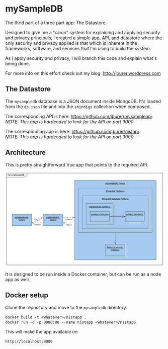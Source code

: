 # mySampleDB

The thrid part of a three part app: The Datastore.

Designed to give me a "<i>clean</i>" system for explaining and applying security and
privacy principals, I created a simple app, API, and datastore where the
only security and privacy applied is that which is inherent in the frameworks, software,
and services that I'm using to build the system.

As I apply security and privacy, I will branch this code and explain what's being done.

For more info on this effort check out my blog: <a href="http://jburer.wordpress.com" target="_blank">http://jburer.wordpress.com</a>

## The Datastore

The <code>mysampledb</code> database is a JSON document inside MongoDB. It's loaded from
the <code>db.json</code> file and into the <code>shindigs</code> collection when composed.

The corresponding API is here: <a href="https://github.com/jburer/mysampleapi" target="_blank">https://github.com/jburer/mysampleapi</a>.  
<i>NOTE: This app is hardcoded to look for the API on port 3000</i>

The corresponding app is here: <a href="https://github.com/jburer/nistapi" target="_blank">https://github.com/jburer/nistapi</a>.  
<i>NOTE: This app is hardcoded to look for the API on port 3000</i>

## Architecture

This is pretty straightforward Vue app that points to the required API.

<img src="./images/mySampleDB.gif" alt="mySampleDB">

It is designed to be run inside a Docker container, but can be run as a node app as well.

## Docker setup

Clone the repository and move to the <code>mysampledb</code> directory.

```
docker build -t <whatever>/nistapp .
docker run -d -p 8080:80 --name nistapp <whatever>/nistapp
```

This will make the app available on

```
http://localhost:8080
```
